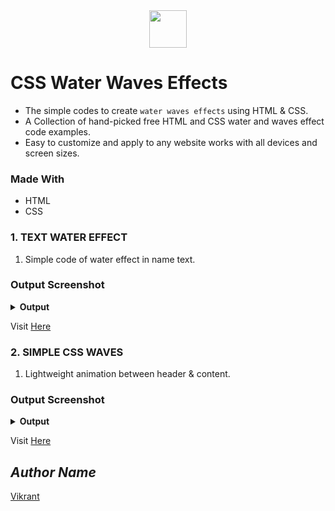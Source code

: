 <div align="center">
  <img height="60" src="https://user-images.githubusercontent.com/85709371/153715643-d0d2a5b8-3be9-41bc-9885-de1dc5808a20.png">
</div>

# CSS Water Waves Effects
- The simple codes to create `water waves effects` using HTML & CSS.
- A Collection of hand-picked free HTML and CSS water and waves effect code examples.
- Easy to customize and apply to any website works with all devices and screen sizes.

### Made With
- HTML
- CSS

### 1. TEXT WATER EFFECT 
1. Simple code of water effect in name text.

### Output Screenshot
<details><summary><b>Output</b></summary>
  <p align="center">
    <a href="Outputs/output 1.png"><img src="https://user-images.githubusercontent.com/85709371/155489248-f74977b9-e1fc-4f02-aa4e-4e748a121aac.png" alt="output 1"></a>
  </p>
</details>

Visit <a href="https://vikrant-v28.github.io/css_water_waves_effects/">Here</a>

### 2. SIMPLE CSS WAVES
1. Lightweight animation between header & content.

### Output Screenshot
<details><summary><b>Output</b></summary>
  <p align="center">
    <a href="Outputs/output 2.png"><img src="https://user-images.githubusercontent.com/85709371/155492533-6bb08623-8bd3-4e3a-8fd4-82497a267c38.png" alt="output 2"></a>
  </p>
</details>

Visit <a href="https://codepen.io/vikrant-v28/pen/eYejdLK">Here</a>

## *Author Name*
[Vikrant](https://github.com/vikrant-v28)


